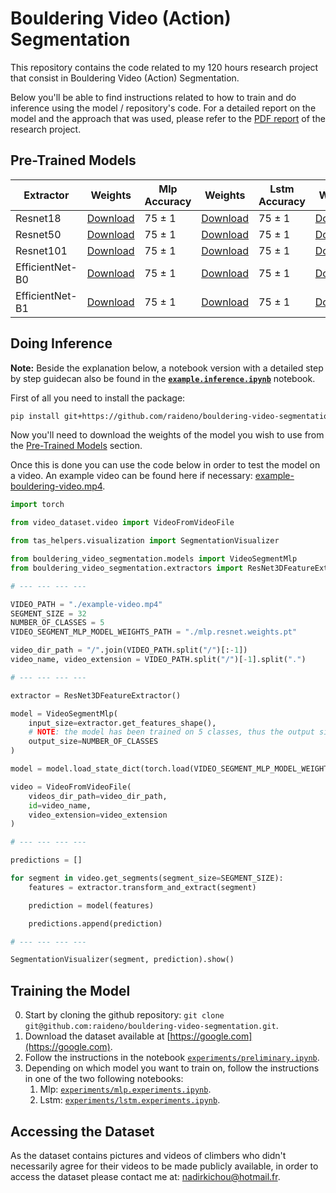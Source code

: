 # Bouldering Video (Action) Segmentation

This repository contains the code related to my 120 hours research project that consist in Bouldering Video (Action) Segmentation.

Below you'll be able to find instructions related to how to train and do inference using the model / repository's code. For a detailed report on the model and the approach that was used, please refer to the [PDF report](https://google.com) of the research project.

## Pre-Trained Models

| Extractor       | Weights                        | Mlp Accuracy | Weights                        | Lstm Accuracy | Weights                        |
| --------------- | ------------------------------ | ------------ | ------------------------------ | ------------- | ------------------------------ |
| Resnet18        | [Download](https://github.com) | 75 ± 1       | [Download](https://github.com) | 75 ± 1        | [Download](https://github.com) |
| Resnet50        | [Download](https://github.com) | 75 ± 1       | [Download](https://github.com) | 75 ± 1        | [Download](https://github.com) |
| Resnet101       | [Download](https://github.com) | 75 ± 1       | [Download](https://github.com) | 75 ± 1        | [Download](https://github.com) |
| EfficientNet-B0 | [Download](https://github.com) | 75 ± 1       | [Download](https://github.com) | 75 ± 1        | [Download](https://github.com) |
| EfficientNet-B1 | [Download](https://github.com) | 75 ± 1       | [Download](https://github.com) | 75 ± 1        | [Download](https://github.com) |

## Doing Inference

**Note:** Beside the explanation below, a notebook version with a detailed step by step guidecan also be found in the **[`example.inference.ipynb`](example.inference.ipynb)** notebook.

First of all you need to install the package:

```bash
pip install git+https://github.com/raideno/bouldering-video-segmentation.git
```

Now you'll need to download the weights of the model you wish to use from the [Pre-Trained Models](#pretrained-models) section.

Once this is done you can use the code below in order to test the model on a video. An example video can be found here if necessary: [example-bouldering-video.mp4](https://google.com).

```python
import torch

from video_dataset.video import VideoFromVideoFile

from tas_helpers.visualization import SegmentationVisualizer

from bouldering_video_segmentation.models import VideoSegmentMlp
from bouldering_video_segmentation.extractors import ResNet3DFeatureExtractor

# --- --- --- ---

VIDEO_PATH = "./example-video.mp4"
SEGMENT_SIZE = 32
NUMBER_OF_CLASSES = 5
VIDEO_SEGMENT_MLP_MODEL_WEIGHTS_PATH = "./mlp.resnet.weights.pt"

video_dir_path = "/".join(VIDEO_PATH.split("/")[:-1])
video_name, video_extension = VIDEO_PATH.split("/")[-1].split(".")

# --- --- --- ---

extractor = ResNet3DFeatureExtractor()

model = VideoSegmentMlp(
    input_size=extractor.get_features_shape(),
    # NOTE: the model has been trained on 5 classes, thus the output size is 5 and can't be changed when used with the provided weights
    output_size=NUMBER_OF_CLASSES
)

model = model.load_state_dict(torch.load(VIDEO_SEGMENT_MLP_MODEL_WEIGHTS_PATH))

video = VideoFromVideoFile(
    videos_dir_path=video_dir_path,
    id=video_name,
    video_extension=video_extension
)

# --- --- --- ---

predictions = []

for segment in video.get_segments(segment_size=SEGMENT_SIZE):
    features = extractor.transform_and_extract(segment)

    prediction = model(features)

    predictions.append(prediction)

# --- --- --- ---

SegmentationVisualizer(segment, prediction).show()
```

## Training the Model

0. Start by cloning the github repository: `git clone git@github.com:raideno/bouldering-video-segmentation.git`.
1. Download the dataset available at [https://google.com](https://google.com).
2. Follow the instructions in the notebook [`experiments/preliminary.ipynb`](experiments/preliminary.ipynb).
3. Depending on which model you want to train on, follow the instructions in one of the two following notebooks:
   1. Mlp: [`experiments/mlp.experiments.ipynb`](experiments/mlp.experiments.ipynb).
   2. Lstm: [`experiments/lstm.experiments.ipynb`](experiments/lstm.experiments.ipynb).

## Accessing the Dataset

As the dataset contains pictures and videos of climbers who didn't necessarily agree for their videos to be made publicly available, in order to access the dataset please contact me at: [nadirkichou@hotmail.fr](mailto:nadirkichou@hotmail.fr).
